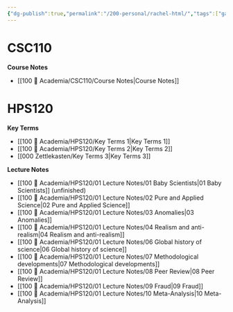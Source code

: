 ```yaml
---
{"dg-publish":true,"permalink":"/200-personal/rachel-html/","tags":["gardenEntry"],"created":"2023-10-17T16:57:36.956-04:00","updated":"2023-12-01T14:31:53.241-05:00"}
---
```


# CSC110
**Course Notes**
- [[100 📒 Academia/CSC110/Course Notes\|Course Notes]]

# HPS120
**Key Terms**
- [[100 📒 Academia/HPS120/Key Terms 1\|Key Terms 1]]
- [[100 📒 Academia/HPS120/Key Terms 2\|Key Terms 2]]
- [[000 Zettlekasten/Key Terms 3\|Key Terms 3]]

**Lecture Notes**
- [[100 📒 Academia/HPS120/01 Lecture Notes/01 Baby Scientists\|01 Baby Scientists]] (unfinished)
- [[100 📒 Academia/HPS120/01 Lecture Notes/02 Pure and Applied Science\|02 Pure and Applied Science]]
- [[100 📒 Academia/HPS120/01 Lecture Notes/03 Anomalies\|03 Anomalies]]
- [[100 📒 Academia/HPS120/01 Lecture Notes/04 Realism and anti-realism\|04 Realism and anti-realism]]
- [[100 📒 Academia/HPS120/01 Lecture Notes/06 Global history of science\|06 Global history of science]]
- [[100 📒 Academia/HPS120/01 Lecture Notes/07 Methodological developments\|07 Methodological developments]]
- [[100 📒 Academia/HPS120/01 Lecture Notes/08 Peer Review\|08 Peer Review]]
- [[100 📒 Academia/HPS120/01 Lecture Notes/09 Fraud\|09 Fraud]]
- [[100 📒 Academia/HPS120/01 Lecture Notes/10 Meta-Analysis\|10 Meta-Analysis]]
